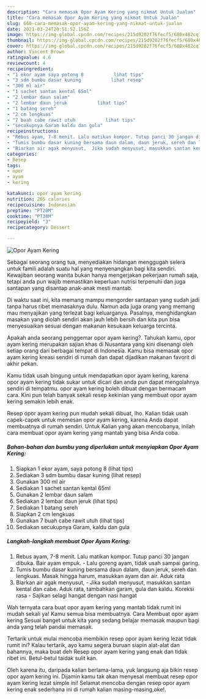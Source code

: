 ```yaml
---
description: "Cara memasak Opor Ayam Kering yang nikmat Untuk Jualan"
title: "Cara memasak Opor Ayam Kering yang nikmat Untuk Jualan"
slug: 660-cara-memasak-opor-ayam-kering-yang-nikmat-untuk-jualan
date: 2021-03-24T20:51:52.156Z
image: https://img-global.cpcdn.com/recipes/215d9202f76fecf5/680x482cq70/opor-ayam-kering-foto-resep-utama.jpg
thumbnail: https://img-global.cpcdn.com/recipes/215d9202f76fecf5/680x482cq70/opor-ayam-kering-foto-resep-utama.jpg
cover: https://img-global.cpcdn.com/recipes/215d9202f76fecf5/680x482cq70/opor-ayam-kering-foto-resep-utama.jpg
author: Vincent Brown
ratingvalue: 4.6
reviewcount: 4
recipeingredient:
- "1 ekor ayam saya potong 8           lihat tips"
- "3 sdm bumbu dasar kuning           lihat resep"
- "300 ml air"
- "1 sachet santan kental 65ml"
- "2 lembar daun salam"
- "2 lembar daun jeruk           lihat tips"
- "1 batang sereh"
- "2 cm lengkuas"
- "7 buah cabe rawit utuh           lihat tips"
- "secukupnya Garam kaldu dan gula"
recipeinstructions:
- "Rebus ayam, 7-8 menit. Lalu matikan kompor. Tutup panci 30 jangan dibuka. Bair ayam empuk.  Lalu goreng ayam, tidak usah sampai garing."
- "Tumis bumbu dasar kuning bersama daun dalam, daun jeruk, sereh dan lengkuas. Masak hingga harum, masukkan ayam dan air. Aduk rata"
- "Biarkan air agak menyusut,  Jika sudah menyusut, masukkan santan kental dan cabe. Aduk rata, tambahkan garam, gula dan kaldu. Koreksi rasa Sajikan selagi hangat dengan nasi hangat"
categories:
- Resep
tags:
- opor
- ayam
- kering

katakunci: opor ayam kering 
nutrition: 265 calories
recipecuisine: Indonesian
preptime: "PT28M"
cooktime: "PT38M"
recipeyield: "3"
recipecategory: Dessert

---
```



![Opor Ayam Kering](https://img-global.cpcdn.com/recipes/215d9202f76fecf5/680x482cq70/opor-ayam-kering-foto-resep-utama.jpg)

Sebagai seorang orang tua, menyediakan hidangan menggugah selera untuk famili adalah suatu hal yang menyenangkan bagi kita sendiri. Kewajiban seorang  wanita bukan hanya mengerjakan pekerjaan rumah saja, tetapi anda pun wajib memastikan keperluan nutrisi terpenuhi dan juga santapan yang disantap anak-anak mesti mantab.

Di waktu  saat ini, kita memang mampu mengorder santapan yang sudah jadi tanpa harus ribet memasaknya dulu. Namun ada juga orang yang memang mau menyajikan yang terlezat bagi keluarganya. Pasalnya, menghidangkan masakan yang diolah sendiri akan jauh lebih bersih dan kita pun bisa menyesuaikan sesuai dengan makanan kesukaan keluarga tercinta. 



Apakah anda seorang penggemar opor ayam kering?. Tahukah kamu, opor ayam kering merupakan sajian khas di Nusantara yang kini disenangi oleh setiap orang dari berbagai tempat di Indonesia. Kamu bisa memasak opor ayam kering kreasi sendiri di rumah dan dapat dijadikan makanan favorit di akhir pekan.

Kamu tidak usah bingung untuk mendapatkan opor ayam kering, karena opor ayam kering tidak sukar untuk dicari dan anda pun dapat mengolahnya sendiri di tempatmu. opor ayam kering boleh dibuat dengan bermacam cara. Kini pun telah banyak sekali resep kekinian yang membuat opor ayam kering semakin lebih enak.

Resep opor ayam kering pun mudah sekali dibuat, lho. Kalian tidak usah capek-capek untuk memesan opor ayam kering, karena Anda dapat membuatnya di rumah sendiri. Untuk Kalian yang akan mencobanya, inilah cara membuat opor ayam kering yang mantab yang bisa Anda coba.

<!--inarticleads1-->

##### Bahan-bahan dan bumbu yang diperlukan untuk menyiapkan Opor Ayam Kering:

1. Siapkan 1 ekor ayam, saya potong 8           (lihat tips)
1. Sediakan 3 sdm bumbu dasar kuning           (lihat resep)
1. Gunakan 300 ml air
1. Sediakan 1 sachet santan kental 65ml
1. Gunakan 2 lembar daun salam
1. Sediakan 2 lembar daun jeruk           (lihat tips)
1. Sediakan 1 batang sereh
1. Siapkan 2 cm lengkuas
1. Gunakan 7 buah cabe rawit utuh           (lihat tips)
1. Sediakan secukupnya Garam, kaldu dan gula




<!--inarticleads2-->

##### Langkah-langkah membuat Opor Ayam Kering:

1. Rebus ayam, 7-8 menit. Lalu matikan kompor. Tutup panci 30 jangan dibuka. Bair ayam empuk.  - Lalu goreng ayam, tidak usah sampai garing.
1. Tumis bumbu dasar kuning bersama daun dalam, daun jeruk, sereh dan lengkuas. Masak hingga harum, masukkan ayam dan air. Aduk rata
1. Biarkan air agak menyusut,  - Jika sudah menyusut, masukkan santan kental dan cabe. Aduk rata, tambahkan garam, gula dan kaldu. Koreksi rasa - Sajikan selagi hangat dengan nasi hangat




Wah ternyata cara buat opor ayam kering yang mantab tidak rumit ini mudah sekali ya! Kamu semua bisa membuatnya. Cara Membuat opor ayam kering Sesuai banget untuk kita yang sedang belajar memasak maupun bagi anda yang telah pandai memasak.

Tertarik untuk mulai mencoba membikin resep opor ayam kering lezat tidak rumit ini? Kalau tertarik, ayo kamu segera buruan siapin alat-alat dan bahannya, maka buat deh Resep opor ayam kering yang enak dan tidak ribet ini. Betul-betul taidak sulit kan. 

Oleh karena itu, daripada kalian berlama-lama, yuk langsung aja bikin resep opor ayam kering ini. Dijamin kamu tak akan menyesal membuat resep opor ayam kering lezat simple ini! Selamat mencoba dengan resep opor ayam kering enak sederhana ini di rumah kalian masing-masing,oke!.

